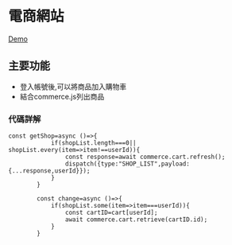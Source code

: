 # 電商網站

[Demo](https://dazzling-neumann-c12db0.netlify.app/)
## 主要功能

* 登入帳號後,可以將商品加入購物車
* 結合commerce.js列出商品

### 代碼詳解

``` 
const getShop=async ()=>{
            if(shopList.length===0|| shopList.every(item=>item!==userId)){
                const response=await commerce.cart.refresh();
                dispatch({type:"SHOP_LIST",payload:{...response,userId}});
            }
        }

        const change=async ()=>{
            if(shopList.some(item=>item===userId)){
                const cartID=cart[userId];
                await commerce.cart.retrieve(cartID.id);
            }
        }



